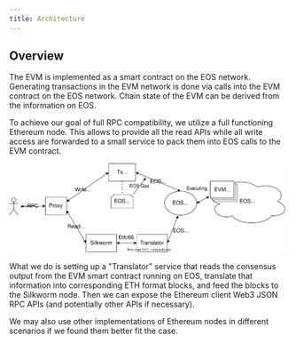 ```yaml
---
title: Architecture
---
```


## Overview

The EVM is implemented as a smart contract on the EOS network. Generating transactions in the EVM network is done via calls into the EVM contract on the EOS network. Chain state of the EVM can be derived from the information on EOS.

To achieve our goal of full RPC compatibility, we utilize a full functioning Ethereum node. This allows to provide all the read APIs while all write access are forwarded to a small service to pack them into EOS calls to the EVM contract.

![Overall Design of the EOS EVM](./20_getting_started/resources/EOS-EVM_design_drawio.svg)

What we do is setting up a "Translator" service that reads the consensus output from the EVM smart contract running on EOS, translate that information into corresponding ETH format blocks, and feed the blocks to the Silkworm node. Then we can expose the Ethereum client Web3 JSON RPC APIs (and potentially other APIs if necessary).

We may also use other implementations of Ethereum nodes in different scenarios if we found them better fit the case.
